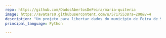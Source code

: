 ```yaml
---
repo: https://github.com/DadosAbertosDeFeira/maria-quiteria
image: https://avatars0.githubusercontent.com/u/57175538?s=200&v=4
description: "Um projeto para libertar dados do município de Feira de Santana."
principal_language: Python

---
```

